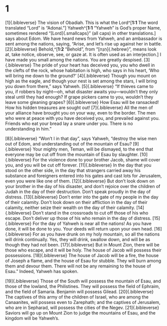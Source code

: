# 1 
[1]{.bibleverse} The vision of Obadiah. This is what the Lord^[**1:1** The word translated “Lord” is “Adonai.”] Yahweh^[**1:1** “Yahweh” is God’s proper Name, sometimes rendered “[Lord]{.smallcaps}” (all caps) in other translations.] says about Edom. We have heard news from Yahweh, and an ambassador is sent among the nations, saying, “Arise, and let’s rise up against her in battle. [2]{.bibleverse} Behold,^[**1:2** “Behold”, from “[הִנֵּה]{.hebrew}”, means look at, take notice, observe, see, or gaze at. It is often used as an interjection.] I have made you small among the nations. You are greatly despised. [3]{.bibleverse} The pride of your heart has deceived you, you who dwell in the clefts of the rock, whose habitation is high, who says in his heart, ‘Who will bring me down to the ground?’ [4]{.bibleverse} Though you mount on high as the eagle, and though your nest is set among the stars, I will bring you down from there,” says Yahweh. [5]{.bibleverse} “If thieves came to you, if robbers by night—oh, what disaster awaits you—wouldn’t they only steal until they had enough? If grape pickers came to you, wouldn’t they leave some gleaning grapes? [6]{.bibleverse} How Esau will be ransacked! How his hidden treasures are sought out! [7]{.bibleverse} All the men of your alliance have brought you on your way, even to the border. The men who were at peace with you have deceived you, and prevailed against you. Friends who eat your bread lay a snare under you. There is no understanding in him.” 

[8]{.bibleverse} “Won’t I in that day”, says Yahweh, “destroy the wise men out of Edom, and understanding out of the mountain of Esau? [9]{.bibleverse} Your mighty men, Teman, will be dismayed, to the end that everyone may be cut off from the mountain of Esau by slaughter. [10]{.bibleverse} For the violence done to your brother Jacob, shame will cover you, and you will be cut off forever. [11]{.bibleverse} In the day that you stood on the other side, in the day that strangers carried away his substance and foreigners entered into his gates and cast lots for Jerusalem, even you were like one of them. [12]{.bibleverse} But don’t look down on your brother in the day of his disaster, and don’t rejoice over the children of Judah in the day of their destruction. Don’t speak proudly in the day of distress. [13]{.bibleverse} Don’t enter into the gate of my people in the day of their calamity. Don’t look down on their affliction in the day of their calamity, neither seize their wealth on the day of their calamity. [14]{.bibleverse} Don’t stand in the crossroads to cut off those of his who escape. Don’t deliver up those of his who remain in the day of distress. [15]{.bibleverse} For the day of Yahweh is near all the nations! As you have done, it will be done to you. Your deeds will return upon your own head. [16]{.bibleverse} For as you have drunk on my holy mountain, so all the nations will drink continually. Yes, they will drink, swallow down, and will be as though they had not been. [17]{.bibleverse} But in Mount Zion, there will be those who escape, and it will be holy. The house of Jacob will possess their possessions. [18]{.bibleverse} The house of Jacob will be a fire, the house of Joseph a flame, and the house of Esau for stubble. They will burn among them and devour them. There will not be any remaining to the house of Esau.” Indeed, Yahweh has spoken. 

[19]{.bibleverse} Those of the South will possess the mountain of Esau, and those of the lowland, the Philistines. They will possess the field of Ephraim, and the field of Samaria. Benjamin will possess Gilead. [20]{.bibleverse} The captives of this army of the children of Israel, who are among the Canaanites, will possess even to Zarephath; and the captives of Jerusalem, who are in Sepharad, will possess the cities of the Negev. [21]{.bibleverse} Saviors will go up on Mount Zion to judge the mountains of Esau, and the kingdom will be Yahweh’s. 